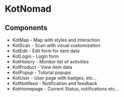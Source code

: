 
# KotNomad

## Components

* KotMap - Map with styles and interaction
* KotScan - Scan with visual customization
* KotEdit - Edit form for item data
* KotLogin - Login form
* KotHistory - Monitor list of activities
* KotProduct - View item data
* KotPopup - Tutorial popups
* KotUser - User page with badges, etc...
* KotNotifeed - Notification and feedback
* KotHomepage - Current Status, notifications etc...